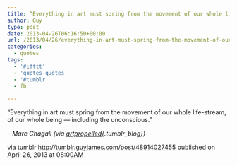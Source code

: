 ```yaml
---
title: “Everything in art must spring from the movement of our whole life-stream, of our whole being —…”
author: Guy
type: post
date: 2013-04-26T06:16:50+00:00
url: /2013/04/26/everything-in-art-must-spring-from-the-movement-of-our-whole-life-stream-of-our-whole-being/
categories:
  - quotes
tags:
  - '#ifttt'
  - 'quotes quotes'
  - '#tumblr'
  - fb

---
```

“Everything in art must spring from the movement of our whole life-stream, of our whole being — including the unconscious.”

&#8211; _Marc Chagall (via [artpropelled][1]{.tumblr_blog})_

via tumblr http://tumblr.guyjames.com/post/48914027455 published on April 26, 2013 at 08:00AM

 [1]: http://artpropelled.tumblr.com/